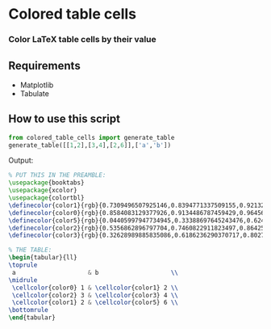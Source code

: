 # Colored table cells
### Color LaTeX table cells by their value

## Requirements
* Matplotlib
* Tabulate

## How to use this script
```python
from colored_table_cells import generate_table
generate_table([[1,2],[3,4],[2,6]],['a','b'])
```

Output:

```latex
% PUT THIS IN THE PREAMBLE:
\usepackage{booktabs}
\usepackage{xcolor}
\usepackage{colortbl}
\definecolor{color1}{rgb}{0.7309496507925146,0.8394771337509155,0.9213225729325238}
\definecolor{color0}{rgb}{0.8584083129377926,0.9134486787459429,0.9645674761603861}
\definecolor{color5}{rgb}{0.04405997947734945,0.33388697645243476,0.6244521561790916}
\definecolor{color2}{rgb}{0.5356862896797704,0.7460822911823497,0.8642522187793956}
\definecolor{color3}{rgb}{0.32628989885835086,0.6186236290370717,0.8027989352450651}

% THE TABLE:
\begin{tabular}{ll}
\toprule
 a                    & b                    \\
\midrule
 \cellcolor{color0} 1 & \cellcolor{color1} 2 \\
 \cellcolor{color2} 3 & \cellcolor{color3} 4 \\
 \cellcolor{color1} 2 & \cellcolor{color5} 6 \\
\bottomrule
\end{tabular}
```
